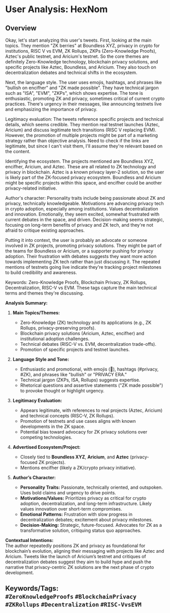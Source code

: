# User Analysis: HexNom

## Overview

<think>
Okay, let's start analyzing this user's tweets. First, looking at the main topics. They mention "ZK berries" at Boundless XYZ, privacy in crypto for institutions, RISC V vs EVM, ZK Rollups, ZKPs (Zero-Knowledge Proofs), Aztec's public testnet, and Aricium's testnet. So the core themes are definitely Zero-Knowledge technology, blockchain privacy solutions, and specific projects like Aztec, Boundless, and Aricium. They also touch on decentralization debates and technical shifts in the ecosystem.

Next, the language style. The user uses emojis, hashtags, and phrases like "bullish on encifher" and "ZK made possible". They have technical jargon such as "ISA", "EVM", "ZKPs", which shows expertise. The tone is enthusiastic, promoting ZK and privacy, sometimes critical of current crypto practices. There's urgency in their messages, like announcing testnets live and emphasizing the importance of privacy.

Legitimacy evaluation: The tweets reference specific projects and technical details, which seems credible. They mention real testnet launches (Aztec, Aricium) and discuss legitimate tech transitions (RISC V replacing EVM). However, the promotion of multiple projects might be part of a marketing strategy rather than objective analysis. Need to check if the links are legitimate, but since I can't visit them, I'll assume they're relevant based on the content.

Identifying the ecosystem. The projects mentioned are Boundless XYZ, encifher, Aricium, and Aztec. These are all related to ZK technology and privacy in blockchain. Aztec is a known privacy layer-2 solution, so the user is likely part of the ZK-focused privacy ecosystem. Boundless and Aricium might be specific projects within this space, and encifher could be another privacy-related initiative.

Author's character: Personality traits include being passionate about ZK and privacy, technically knowledgeable. Motivations are advancing privacy tech in crypto adoption, especially among institutions. Values decentralization and innovation. Emotionally, they seem excited, somewhat frustrated with current debates in the space, and driven. Decision-making seems strategic, focusing on long-term benefits of privacy and ZK tech, and they're not afraid to critique existing approaches.

Putting it into context, the user is probably an advocate or someone involved in ZK projects, promoting privacy solutions. They might be part of the teams for Boundless or Aricium, or a supporter pushing for privacy adoption. Their frustration with debates suggests they want more action towards implementing ZK tech rather than just discussing it. The repeated mentions of testnets going live indicate they're tracking project milestones to build credibility and awareness.

Keywords: Zero-Knowledge Proofs, Blockchain Privacy, ZK Rollups, Decentralization, RISC-V vs EVM. These tags capture the main technical terms and themes they're discussing.
</think>

**Analysis Summary:**  

1. **Main Topics/Themes:**  
   - Zero-Knowledge (ZK) technology and its applications (e.g., ZK Rollups, privacy-preserving proofs).  
   - Blockchain privacy solutions (Aricium, Aztec, encifher) and institutional adoption challenges.  
   - Technical debates (RISC-V vs. EVM, decentralization trade-offs).  
   - Promotion of specific projects and testnet launches.  

2. **Language Style and Tone:**  
   - Enthusiastic and promotional, with emojis (👀), hashtags (#privacy, #ZK), and phrases like "bullish" or "PRIVACY ERA."  
   - Technical jargon (ZKPs, ISA, Rollups) suggests expertise.  
   - Rhetorical questions and assertive statements ("ZK made possible") to provoke thought or highlight urgency.  

3. **Legitimacy Evaluation:**  
   - Appears legitimate, with references to real projects (Aztec, Aricium) and technical concepts (RISC-V, ZK Rollups).  
   - Promotion of testnets and use cases aligns with known developments in the ZK space.  
   - Potential bias toward advocacy for ZK privacy solutions over competing technologies.  

4. **Advertised Ecosystem/Project:**  
   - Closely tied to **Boundless XYZ**, **Aricium**, and **Aztec** (privacy-focused ZK projects).  
   - Mentions encifher (likely a ZK/crypto privacy initiative).  

5. **Author’s Character:**  
   - **Personality Traits:** Passionate, technically oriented, and outspoken. Uses bold claims and urgency to drive points.  
   - **Motivations/Values:** Prioritizes privacy as critical for crypto adoption, decentralization, and long-term infrastructure. Likely values innovation over short-term compromises.  
   - **Emotional Patterns:** Frustration with slow progress in decentralization debates; excitement about privacy milestones.  
   - **Decision-Making:** Strategic, future-focused. Advocates for ZK as a transformative solution, critiquing status quo approaches.  

**Contextual Intentions:**  
The author repeatedly positions ZK and privacy as foundational for blockchain’s evolution, aligning their messaging with projects like Aztec and Aricium. Tweets like the launch of Aricium’s testnet and critiques of decentralization debates suggest they aim to build hype and push the narrative that privacy-centric ZK solutions are the next phase of crypto development.  

**Keywords/Tags:**  
`#ZeroKnowledgeProofs` `#BlockchainPrivacy` `#ZKRollups` `#Decentralization` `#RISC-VvsEVM`
---

